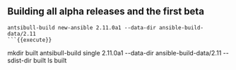 ## Building all alpha releases and the first beta

```
antsibull-build new-ansible 2.11.0a1 --data-dir ansible-build-data/2.11
```{{execute}}

```
mkdir built
antsibull-build single 2.11.0a1 --data-dir ansible-build-data/2.11 --sdist-dir built
ls built
```{{execute}}